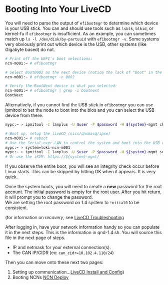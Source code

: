 # Booting Into Your LiveCD

You will need to parse the output of `efibootmgr` to determine which device is your USB stick. You can and should use tools such as `lsblk`, `blkid`, or kernel-fu if `efibootmgr` is insufficient. As an example, you can sometimes match up `ls -l /dev/disk/by-partuuid` with `efibootmgr -v`.  Some systems very obviously print out which device is the USB, other systems (like Gigabyte based) do not.

```bash
# Print off the UEFI's boot selections:
ncn-m001:~ # efibootmgr

# Select Boot0002 as the next device (notice the lack of "Boot" in the ID number.
ncn-m001:~ # efibootmgr -n 0002

# Verify the BootNext device is what you selected:
ncn-m001:~ # efibootmgr | grep -i bootnext
BootNext
```

Alternatively, if you cannot find the USB stick in `efibootmgr` you can use ipmitool to set the node to boot into the bios and you can select the USB device from there.

```bash
mypc:~ > ipmitool -I lanplus -U $user -P $password -H ${system}-mgmt chassis bootdev bios 
```

```bash
# Boot up, setup the liveCD (nics/dnsmasq/ipxe)
ncn-m001:~ # reboot                                                       
# Use the Serial-over-LAN to control the system and boot into the USB drive                 
mypc:~ > system=loki-ncn-m001
mypc:~ > ipmitool -I lanplus -U $user -P $password -H ${system}-mgmt sol activate
# Or use the iKVM: https://${system}-mgmt/
```


If you observe the entire boot, you will see an integrity check occur before Linux starts. This can be skipped by hitting OK when it appears. It is very quick.


Once the system boots, you will need to create a **new** password for the root account.  The initial password is empty for the root user.  After you hit return, it will prompt you to change the password.  
We are setting the root password on 1.4 system to `!nitial0` to be consistent.

(for information on _recovery_, see [LiveCD Troubleshooting](020-LIVECD-TROUBLESHOOTING.md)

After logging in, have your network information handy so you can populate it in the next steps.  This is the information in qnd-1.4.sh.  You will source this file in the next page of steps.
- IP and netmask for your external connection(s).
- The CAN IP/CIDR (ex: `can_cidr=10.102.4.110/24`)

Then you can move onto these next two pages:
1. Setting up communication...[LiveCD Install and Config](004-LIVECD-INSTALL-AND-CONFIG.md))
2. Booting NCNs [NCN Deploy](005-NCN-DEPLOY.md)

